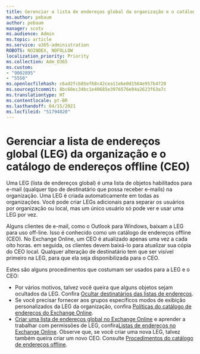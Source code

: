 ```yaml
---
title: Gerenciar a lista de endereços global da organização e o catálogo de endereços offline
ms.author: pebaum
author: pebaum
manager: scotv
ms.audience: Admin
ms.topic: article
ms.service: o365-administration
ROBOTS: NOINDEX, NOFOLLOW
localization_priority: Priority
ms.collection: Adm_O365
ms.custom:
- "9002895"
- "5550"
ms.openlocfilehash: c6ad2fcb85ef68c42cea11ebe0d1564e957b4720
ms.sourcegitcommit: 8bc60ec34bc1e40685e3976576e04a2623f63a7c
ms.translationtype: HT
ms.contentlocale: pt-BR
ms.lasthandoff: 04/15/2021
ms.locfileid: "51794820"
---
```

# <a name="managing-organization-global-address-list-gal-and-offline-address-book-oab"></a>Gerenciar a lista de endereços global (LEG) da organização e o catálogo de endereços offline (CEO)

Uma LEG (lista de endereços global) é uma lista de objetos habilitados para e-mail (qualquer tipo de destinatário que possa receber e-mails) na organização. Uma LEG é criada automaticamente em todas as organizações. Você pode criar LEGs adicionais para separar os usuários por organização ou local, mas um único usuário só pode ver e usar uma LEG por vez.

Alguns clientes de e-mail, como o Outlook para Windows, baixam a LEG para uso off-line. Isso é conhecido como um catálogo de endereços offline (CEO). No Exchange Online, um CEO é atualizado apenas uma vez a cada oito horas. em seguida, os clientes devem baixá-lo para atualizar sua cópia do CEO local. Qualquer alteração de destinatário tem que ser visível primeiro na LEG, para que ela seja disponibilizada para o CEO.

Estes são alguns procedimentos que costumam ser usados para a LEG e o CEO:

- Por vários motivos, talvez você queira que alguns objetos sejam ocultados da LEG. Confira [Ocultar destinatários das listas de endereços](https://docs.microsoft.com/exchange/address-books/address-lists/manage-address-lists#hide-recipients-from-address-lists).
- Se você precisar fornecer aos grupos específicos modos de exibição personalizados da LEG da organização, confira [Políticas do catálogo de endereços do Exchange Online](https://docs.microsoft.com/exchange/address-books/address-book-policies/address-book-policies).
- [Criar uma lista de endereços global no Exchange Online](https://docs.microsoft.com/exchange/address-books/address-lists/create-global-address-list) e aprender a trabalhar com permissões de LEG, confira[Listas de endereços no Exchange Online](https://docs.microsoft.com/exchange/address-books/address-lists/address-lists). Observe que, se você criar uma nova LEG, talvez também queira criar um novo CEO. Consulte [Procedimentos do catálogo de endereços offline](https://docs.microsoft.com/exchange/address-books/offline-address-books/offline-address-book-procedures).
